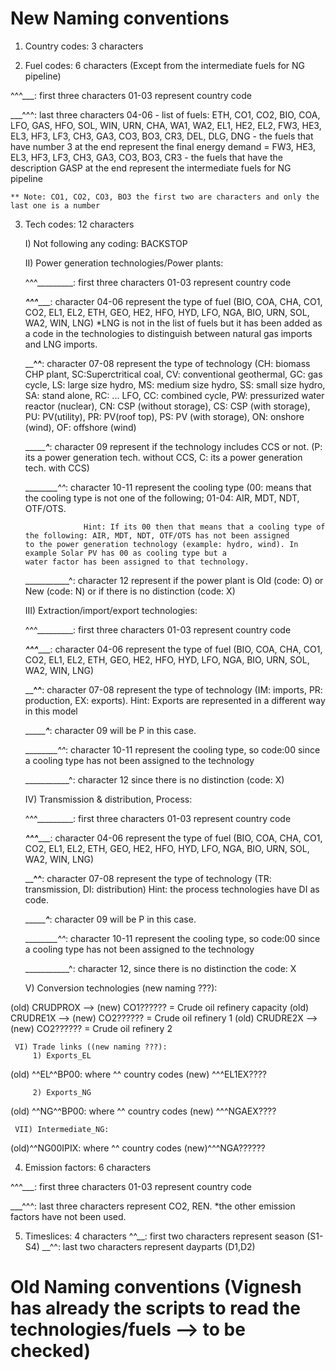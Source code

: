 # New Naming conventions

1) Country codes: 3 characters

2) Fuel codes: 6 characters (Except from the intermediate fuels for NG pipeline)

^^^___: first three characters 01-03 represent country code

___^^^: last three characters 04-06
    - list of fuels: ETH, CO1, CO2, BIO, COA, LFO, GAS, HFO, SOL, WIN, URN, CHA, WA1, WA2, EL1, HE2, EL2, FW3, HE3, EL3, HF3, LF3, CH3,                      GA3, CO3, BO3, CR3, DEL, DLG, DNG
    - the fuels that have number 3 at the end represent the final energy demand = FW3, HE3, EL3, HF3, LF3, CH3, GA3, CO3, BO3, CR3
    - the fuels that have the description GASP at the end represent the intermediate fuels for NG pipeline
    
    ** Note: CO1, CO2, CO3, BO3 the first two are characters and only the last one is a number 
    
3) Tech codes: 12 characters

    I) Not following any coding: BACKSTOP

    II) Power generation technologies/Power plants:
    
      ^^^_________: first three characters 01-03 represent country code
      
      ___^^^______: character 04-06 represent the type of fuel (BIO, COA, CHA, CO1, CO2, EL1, EL2, ETH, GEO, HE2, HFO, HYD, LFO, NGA,                       BIO, URN, SOL, WA2, WIN, LNG) 
      *LNG is not in the list of fuels but it has been added as a code in the technologies to distinguish between natural gas imports          and LNG imports.
   
      ______^^____: character 07-08 represent the type of technology (CH: biomass CHP plant, SC:Superctritical coal, CV: conventional                       geothermal, GC: gas cycle, LS: large size hydro, MS: medium size hydro, SS: small size hydro, SA: stand alone, RC:                       ... LFO, CC: combined cycle, PW: pressurized water reactor (nuclear), CN: CSP (without storage), CS: CSP (with                           storage), PU: PV(utility), PR: PV(roof top), PS: PV (with storage), ON: onshore (wind), OF: offshore (wind)
      
     ________^___: character 09 represent if the technology includes CCS or not. (P: its a power generation tech. without CCS, C: its a                    power generation tech. with CCS)
     
     _________^^_: character 10-11 represent the cooling type (00: means that the cooling type is not one of the following; 01-04: AIR,                    MDT, NDT, OTF/OTS.
     
                    Hint: If its 00 then that means that a cooling type of the following: AIR, MDT, NDT, OTF/OTS has not been assigned                             to the power generation technology (example: hydro, wind). In example Solar PV has 00 as cooling type but a                             water factor has been assigned to that technology.
     
    ___________^: character 12 represent if the power plant is Old (code: O) or New (code: N) or if there is no distinction (code: X)
    
    III) Extraction/import/export technologies:
    
    ^^^_________: first three characters 01-03 represent country code
    
    ___^^^______: character 04-06 represent the type of fuel (BIO, COA, CHA, CO1, CO2, EL1, EL2, ETH, GEO, HE2, HFO, HYD, LFO, NGA, BIO,                   URN, SOL, WA2, WIN, LNG)
    
    ______^^____: character 07-08 represent the type of technology (IM: imports, PR: production, EX: exports). 
                  Hint: Exports are represented in a different way in this model    
 
      ________^___: character 09 will be P in this case.

     _________^^_: character 10-11 represent the cooling type, so code:00 since a cooling type has not been assigned to the technology
     
    ___________^: character 12 since there is no distinction (code: X)
      

     IV) Transmission & distribution, Process:

    ^^^_________: first three characters 01-03 represent country code
    
    ___^^^______: character 04-06 represent the type of fuel (BIO, COA, CHA, CO1, CO2, EL1, EL2, ETH, GEO, HE2, HFO, HYD, LFO, NGA, BIO,                   URN, SOL, WA2, WIN, LNG)    
    
    ______^^____: character 07-08 represent the type of technology (TR: transmission, DI: distribution)
                  Hint: the process technologies have DI as code.
    
    ________^___: character 09 will be P in this case.   

    _________^^_: character 10-11 represent the cooling type, so code:00 since a cooling type has not been assigned to the technology
     
    ___________^: character 12, since there is no distinction the code: X


     V) Conversion technologies (new naming ???):

 (old) CRUDPROX	--> (new) CO1??????	= Crude oil refinery capacity
 (old)  CRUDRE1X --> (new) CO2??????	= Crude oil refinery 1
 (old)  CRUDRE2X --> (new) CO2??????	= Crude oil refinery 2
   
     VI) Trade links ((new naming ???):
         1) Exports_EL
  (old) ^^EL^^BP00: where ^^ country codes
  (new) ^^^EL1EX????
         
         2) Exports_NG
  (old) ^^NG^^BP00: where ^^ country codes
  (new) ^^^NGAEX????

     VII) Intermediate_NG:
  (old)^^NG00IPIX: where ^^ country codes
  (new)^^^NGA??????


4) Emission factors: 6 characters 
 
 ^^^___: first three characters 01-03 represent country code  

 ___^^^: last three characters represent CO2, REN.
 *the other emission factors have not been used.

5) Timeslices: 4 characters
   ^^__: first two characters represent season (S1-S4)
   __^^: last two characters represent dayparts (D1,D2)


# Old Naming conventions (Vignesh has already the scripts to read the technologies/fuels --> to be checked)

